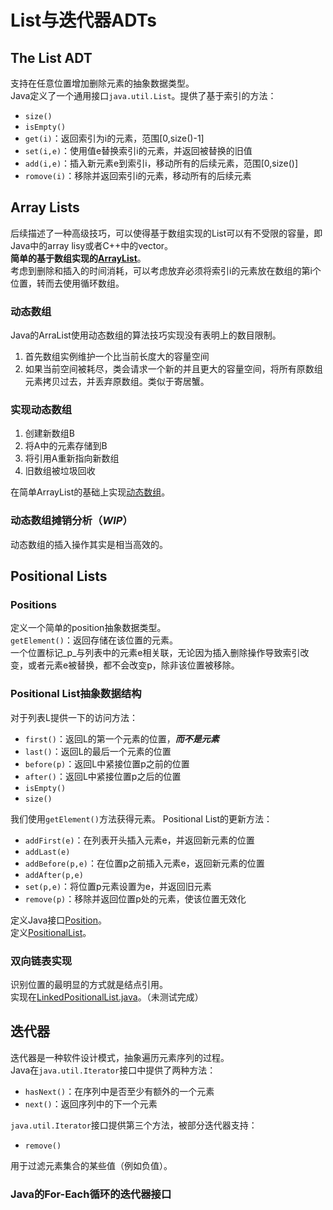 # List与迭代器ADTs

## The List ADT

支持在任意位置增加删除元素的抽象数据类型。  
Java定义了一个通用接口`java.util.List`。提供了基于索引的方法：

* `size()`
* `isEmpty()`
* `get(i)`：返回索引为i的元素，范围[0,size()-1]
* `set(i,e)`：使用值e替换索引i的元素，并返回被替换的旧值
* `add(i,e)`：插入新元素e到索引i，移动所有的后续元素，范围[0,size()]
* `romove(i)`：移除并返回索引i的元素，移动所有的后续元素

## Array Lists

后续描述了一种高级技巧，可以使得基于数组实现的List可以有不受限的容量，即Java中的array lisy或者C++中的vector。  
__简单的基于数组实现的[ArrayList](SimpleArrayList)__。  
考虑到删除和插入的时间消耗，可以考虑放弃必须将索引i的元素放在数组的第i个位置，转而去使用循环数组。

### 动态数组

Java的ArraList使用动态数组的算法技巧实现没有表明上的数目限制。  

1. 首先数组实例维护一个比当前长度大的容量空间
2. 如果当前空间被耗尽，类会请求一个新的并且更大的容量空间，将所有原数组元素拷贝过去，并丢弃原数组。类似于寄居蟹。

### 实现动态数组

1. 创建新数组B
2. 将A中的元素存储到B
3. 将引用A重新指向新数组
4. 旧数组被垃圾回收

在简单ArrayList的基础上实现[动态数组](DynamicArray)。

### 动态数组摊销分析（_WIP_）

动态数组的插入操作其实是相当高效的。

## Positional Lists

### Positions

定义一个简单的position抽象数据类型。  
`getElement()`：返回存储在该位置的元素。  
一个位置标记_p_与列表中的元素e相关联，无论因为插入删除操作导致索引改变，或者元素e被替换，都不会改变p，除非该位置被移除。

### Positional List抽象数据结构

对于列表L提供一下的访问方法：

* `first()`：返回L的第一个元素的位置，___而不是元素___
* `last()`：返回L的最后一个元素的位置
* `before(p)`：返回L中紧接位置p之前的位置
* `after()`：返回L中紧接位置p之后的位置
* `isEmpty()`
* `size()`

我们使用`getElement()`方法获得元素。
Positional List的更新方法：

* `addFirst(e)`：在列表开头插入元素e，并返回新元素的位置
* `addLast(e)`
* `addBefore(p,e)`：在位置p之前插入元素e，返回新元素的位置
* `addAfter(p,e)`
* `set(p,e)`：将位置p元素设置为e，并返回旧元素
* `remove(p)`：移除并返回位置p处的元素，使该位置无效化

定义Java接口[Position](PositionalList/Position.java)。  
定义[PositionalList](PositionalList/PositionalList.java)。  

### 双向链表实现

识别位置的最明显的方式就是结点引用。  
实现在[LinkedPositionalList.java](PositionalList/LinkedPositionalList.java)。（未测试完成）

## 迭代器

迭代器是一种软件设计模式，抽象遍历元素序列的过程。  
Java在`java.util.Iterator`接口中提供了两种方法：

* `hasNext()`：在序列中是否至少有额外的一个元素
* `next()`：返回序列中的下一个元素

`java.util.Iterator`接口提供第三个方法，被部分迭代器支持：

* `remove()`

用于过滤元素集合的某些值（例如负值）。

### Java的For-Each循环的迭代器接口

